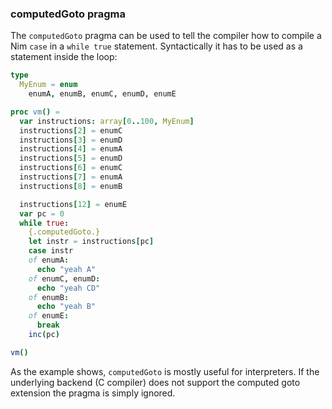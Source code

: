 ### computedGoto pragma

The `computedGoto` pragma can be used to tell the compiler how to
compile a Nim `case` in a `while true`
statement. Syntactically it has to be used as a statement inside the
loop:

```nim
type
  MyEnum = enum
    enumA, enumB, enumC, enumD, enumE

proc vm() =
  var instructions: array[0..100, MyEnum]
  instructions[2] = enumC
  instructions[3] = enumD
  instructions[4] = enumA
  instructions[5] = enumD
  instructions[6] = enumC
  instructions[7] = enumA
  instructions[8] = enumB

  instructions[12] = enumE
  var pc = 0
  while true:
    {.computedGoto.}
    let instr = instructions[pc]
    case instr
    of enumA:
      echo "yeah A"
    of enumC, enumD:
      echo "yeah CD"
    of enumB:
      echo "yeah B"
    of enumE:
      break
    inc(pc)

vm()
```

As the example shows, `computedGoto` is mostly useful for interpreters.
If the underlying backend (C compiler) does not support the computed
goto extension the pragma is simply ignored.

